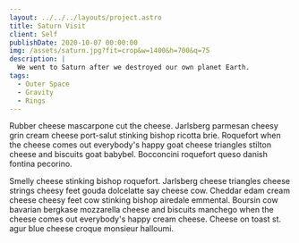 ```yaml
---
layout: ../../../layouts/project.astro
title: Saturn Visit
client: Self
publishDate: 2020-10-07 00:00:00
img: /assets/saturn.jpg?fit=crop&w=1400&h=700&q=75
description: |
  We went to Saturn after we destroyed our own planet Earth.
tags:
  - Outer Space
  - Gravity
  - Rings
---
```


Rubber cheese mascarpone cut the cheese. Jarlsberg parmesan cheesy grin cream cheese port-salut stinking bishop ricotta brie. Roquefort when the cheese comes out everybody's happy goat cheese triangles stilton cheese and biscuits goat babybel. Bocconcini roquefort queso danish fontina pecorino.

Smelly cheese stinking bishop roquefort. Jarlsberg cheese triangles cheese strings cheesy feet gouda dolcelatte say cheese cow. Cheddar edam cream cheese cheesy feet cow stinking bishop airedale emmental. Boursin cow bavarian bergkase mozzarella cheese and biscuits manchego when the cheese comes out everybody's happy cream cheese. Cheese on toast st. agur blue cheese croque monsieur halloumi.

